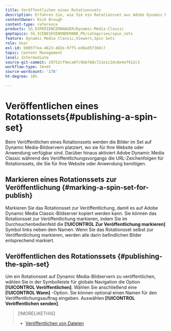 ```yaml
---
title: Veröffentlichen eines Rotationssets
description: Erfahren Sie, wie Sie ein Rotationsset aus Adobe Dynamic Media Classic veröffentlichen.
contentOwner: Rick Brough
content-type: reference
products: SG_EXPERIENCEMANAGER/Dynamic-Media-Classic
geptopics: SG_SCENESEVENONDEMAND_PK/categories/spin_sets
feature: Dynamic Media Classic,Viewers,Spin Sets
role: User
exl-id: b085f7ea-4623-402e-97f5-ed8ad5f368c7
topic: Content Management
level: Intermediate
source-git-commit: 29752cf9eca0fc9bb760c721e1c3dc8e4ef912c3
workflow-type: tm+mt
source-wordcount: '178'
ht-degree: 10%

---
```


# Veröffentlichen eines Rotationssets{#publishing-a-spin-set}

Beim Veröffentlichen eines Rotationssets werden die Bilder im Set auf Dynamic Media-Bildservern platziert, wo sie für Ihre Website oder Anwendung verfügbar sind. Darüber hinaus aktiviert Adobe Dynamic Media Classic während des Veröffentlichungsvorgangs die URL-Zeichenfolgen für Rotationssets, die Sie für Ihre Website oder Anwendung benötigen.

## Markieren eines Rotationssets zur Veröffentlichung {#marking-a-spin-set-for-publish}

Markieren Sie das Rotationsset zur Veröffentlichung, damit es auf Adobe Dynamic Media Classic-Bildserver kopiert werden kann. Sie können das Rotationsset zur Veröffentlichung markieren, indem Sie im Durchsuchenbedienfeld die **[!UICONTROL Zur Veröffentlichung markieren]** Symbol links neben dem Namen. Wenn Sie das Rotationsset selbst zur Veröffentlichung markieren, werden alle darin befindlichen Bilder entsprechend markiert.

## Veröffentlichen des Rotationssets {#publishing-the-spin-set}

Um ein Rotationsset auf Dynamic Media-Bildservern zu veröffentlichen, wählen Sie in der Symbolleiste für globale Navigation die Option **[!UICONTROL Veröffentlichen]**. Wählen Sie anschließend eine **[!UICONTROL Wann]** -Option. Sie können optional einen Namen für den Veröffentlichungsauftrag eingeben. Auswählen **[!UICONTROL Veröffentlichen senden]**.

>[!MORELIKETHIS]
>
>* [Veröffentlichen von Dateien](publishing-files.md#publishing_files)
